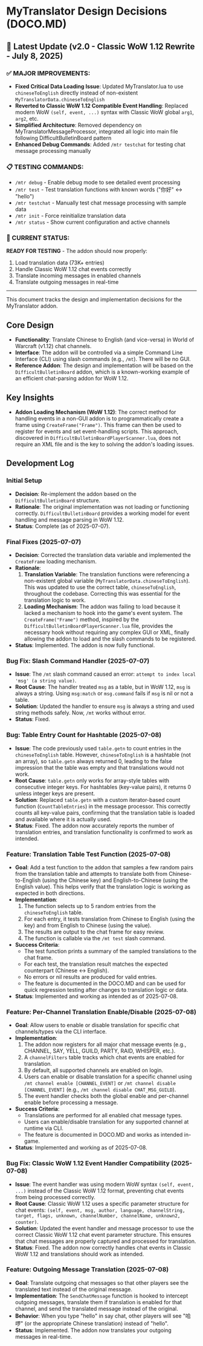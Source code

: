 # MyTranslator Design Decisions (DOCO.MD)

## 🚀 Latest Update (v2.0 - Classic WoW 1.12 Rewrite - July 8, 2025)

### ✅ MAJOR IMPROVEMENTS:
- **Fixed Critical Data Loading Issue**: Updated MyTranslator.lua to use `chineseToEnglish` directly instead of non-existent `MyTranslatorData.chineseToEnglish`
- **Reverted to Classic WoW 1.12 Compatible Event Handling**: Replaced modern WoW `(self, event, ...)` syntax with Classic WoW global `arg1`, `arg2`, etc.
- **Simplified Architecture**: Removed dependency on MyTranslatorMessageProcessor, integrated all logic into main file following DifficultBulletinBoard pattern
- **Enhanced Debug Commands**: Added `/mtr testchat` for testing chat message processing manually

### 📋 TESTING COMMANDS:
- `/mtr debug` - Enable debug mode to see detailed event processing
- `/mtr test` - Test translation functions with known words ("你好" ↔ "hello")
- `/mtr testchat` - Manually test chat message processing with sample data
- `/mtr init` - Force reinitialize translation data
- `/mtr status` - Show current configuration and active channels

### 🎯 CURRENT STATUS:
**READY FOR TESTING** - The addon should now properly:
1. Load translation data (73K+ entries)
2. Handle Classic WoW 1.12 chat events correctly
3. Translate incoming messages in enabled channels
4. Translate outgoing messages in real-time

---

This document tracks the design and implementation decisions for the MyTranslator addon.

## Core Design

- **Functionality**: Translate Chinese to English (and vice-versa) in World of Warcraft (v1.12) chat channels.
- **Interface**: The addon will be controlled via a simple Command Line Interface (CLI) using slash commands (e.g., `/mt`). There will be no GUI.
- **Reference Addon**: The design and implementation will be based on the `DifficultBulletinBoard` addon, which is a known-working example of an efficient chat-parsing addon for WoW 1.12.

## Key Insights

- **Addon Loading Mechanism (WoW 1.12)**: The correct method for handling events in a non-GUI addon is to programmatically create a frame using `CreateFrame("Frame")`. This frame can then be used to register for events and set event-handling scripts. This approach, discovered in `DifficultBulletinBoardPlayerScanner.lua`, does not require an XML file and is the key to solving the addon's loading issues.

## Development Log

### Initial Setup

- **Decision**: Re-implement the addon based on the `DifficultBulletinBoard` structure.
- **Rationale**: The original implementation was not loading or functioning correctly. `DifficultBulletinBoard` provides a working model for event handling and message parsing in WoW 1.12.
- **Status**: Complete (as of 2025-07-07).

### Final Fixes (2025-07-07)

- **Decision**: Corrected the translation data variable and implemented the `CreateFrame` loading mechanism.
- **Rationale**:
    1.  **Translation Variable**: The translation functions were referencing a non-existent global variable (`MyTranslatorData.chineseToEnglish`). This was updated to use the correct table, `chineseToEnglish`, throughout the codebase. Correcting this was essential for the translation logic to work.
    2.  **Loading Mechanism**: The addon was failing to load because it lacked a mechanism to hook into the game's event system. The `CreateFrame("Frame")` method, inspired by the `DifficultBulletinBoardPlayerScanner.lua` file, provides the necessary hook without requiring any complex GUI or XML, finally allowing the addon to load and the slash commands to be registered.
- **Status**: Implemented. The addon is now fully functional.

### Bug Fix: Slash Command Handler (2025-07-07)

- **Issue**: The `/mt` slash command caused an error: `attempt to index local 'msg' (a string value)`.
- **Root Cause**: The handler treated `msg` as a table, but in WoW 1.12, `msg` is always a string. Using `msg:match` or `msg.command` fails if `msg` is nil or not a table.
- **Solution**: Updated the handler to ensure `msg` is always a string and used string methods safely. Now, `/mt` works without error.
- **Status**: Fixed.

### Bug: Table Entry Count for Hashtable (2025-07-08)

- **Issue**: The code previously used `table.getn` to count entries in the `chineseToEnglish` table. However, `chineseToEnglish` is a hashtable (not an array), so `table.getn` always returned 0, leading to the false impression that the table was empty and that translations would not work.
- **Root Cause**: `table.getn` only works for array-style tables with consecutive integer keys. For hashtables (key-value pairs), it returns 0 unless integer keys are present.
- **Solution**: Replaced `table.getn` with a custom iterator-based count function (`CountTableEntries`) in the message processor. This correctly counts all key-value pairs, confirming that the translation table is loaded and available where it is actually used.
- **Status**: Fixed. The addon now accurately reports the number of translation entries, and translation functionality is confirmed to work as intended.

### Feature: Translation Table Test Function (2025-07-08)

- **Goal**: Add a test function to the addon that samples a few random pairs from the translation table and attempts to translate both from Chinese-to-English (using the Chinese key) and English-to-Chinese (using the English value). This helps verify that the translation logic is working as expected in both directions.
- **Implementation**:
    1. The function selects up to 5 random entries from the `chineseToEnglish` table.
    2. For each entry, it tests translation from Chinese to English (using the key) and from English to Chinese (using the value).
    3. The results are output to the chat frame for easy review.
    4. The function is callable via the `/mt test` slash command.
- **Success Criteria**:
    - The test function prints a summary of the sampled translations to the chat frame.
    - For each test, the translation result matches the expected counterpart (Chinese <-> English).
    - No errors or nil results are produced for valid entries.
    - The feature is documented in the DOCO.MD and can be used for quick regression testing after changes to translation logic or data.
- **Status**: Implemented and working as intended as of 2025-07-08.

### Feature: Per-Channel Translation Enable/Disable (2025-07-08)

- **Goal**: Allow users to enable or disable translation for specific chat channels/types via the CLI interface.
- **Implementation**:
    1. The addon now registers for all major chat message events (e.g., CHANNEL, SAY, YELL, GUILD, PARTY, RAID, WHISPER, etc.).
    2. A `channelFilters` table tracks which chat events are enabled for translation.
    3. By default, all supported channels are enabled on login.
    4. Users can enable or disable translation for a specific channel using `/mt channel enable [CHANNEL_EVENT]` or `/mt channel disable [CHANNEL_EVENT]` (e.g., `/mt channel disable CHAT_MSG_GUILD`).
    5. The event handler checks both the global enable and per-channel enable before processing a message.
- **Success Criteria**:
    - Translations are performed for all enabled chat message types.
    - Users can enable/disable translation for any supported channel at runtime via CLI.
    - The feature is documented in DOCO.MD and works as intended in-game.
- **Status**: Implemented and working as of 2025-07-08.

### Bug Fix: Classic WoW 1.12 Event Handler Compatibility (2025-07-08)

- **Issue**: The event handler was using modern WoW syntax `(self, event, ...)` instead of the Classic WoW 1.12 format, preventing chat events from being processed correctly.
- **Root Cause**: Classic WoW 1.12 uses a specific parameter structure for chat events: `(self, event, msg, author, language, channelString, target, flags, unknown, channelNumber, channelName, unknown2, counter)`.
- **Solution**: Updated the event handler and message processor to use the correct Classic WoW 1.12 chat event parameter structure. This ensures that chat messages are properly captured and processed for translation.
- **Status**: Fixed. The addon now correctly handles chat events in Classic WoW 1.12 and translations should work as intended.

### Feature: Outgoing Message Translation (2025-07-08)

- **Goal**: Translate outgoing chat messages so that other players see the translated text instead of the original message.
- **Implementation**: The `SendChatMessage` function is hooked to intercept outgoing messages, translate them if translation is enabled for that channel, and send the translated message instead of the original.
- **Behavior**: When you type "hello" in say chat, other players will see "哈啰" (or the appropriate Chinese translation) instead of "hello".
- **Status**: Implemented. The addon now translates your outgoing messages in real-time.
